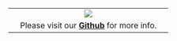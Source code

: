 | | | |
| ------------- |:-------------:| -----:|
|  |![](https://mail.google.com/mail/u/0/?ui=2&ik=c941988dce&view=att&th=164ae492d0db36b0&attid=0.1&disp=safe&realattid=f_jjrcu15i0&zw) |
|  | Please visit our **[Github](https://github.com/credzba/telemetry)** for more info.

